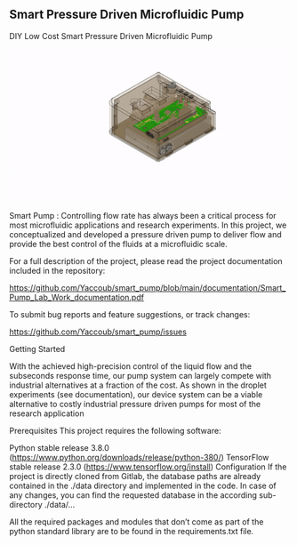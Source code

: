 ## Smart Pressure Driven Microfluidic Pump
DIY Low Cost Smart Pressure Driven Microfluidic Pump

![alt-text](https://github.com/Yaccoub/smart_pump/blob/main/documentation/pictures/smart_pump.gif)

Smart Pump : Controlling flow rate has always been a critical process for most microfluidic applications and research
experiments. In this project, we conceptualized and developed a pressure driven pump to deliver flow and provide
the best control of the fluids at a microfluidic scale.

For a full description of the project, please read the project documentation included in the repository:

https://github.com/Yaccoub/smart_pump/blob/main/documentation/Smart_Pump_Lab_Work_documentation.pdf

To submit bug reports and feature suggestions, or track changes:

https://github.com/Yaccoub/smart_pump/issues

Getting Started

With the achieved high-precision control of the liquid flow and the subseconds response time, our
pump system can largely compete with industrial alternatives at a fraction of the cost. As shown in the
droplet experiments (see documentation), our device system can be a viable alternative to costly industrial pressure driven
pumps for most of the research application

Prerequisites
This project requires the following software:

Python stable release 3.8.0 (https://www.python.org/downloads/release/python-380/)
TensorFlow stable release 2.3.0 (https://www.tensorflow.org/install)
Configuration
If the project is directly cloned from Gitlab, the database paths are already contained in the ./data directory and implemented in the code. In case of any changes, you can find the requested database in the according sub-directory ./data/...

All the required packages and modules that don’t come as part of the python standard library are to be found in the requirements.txt file.
